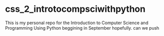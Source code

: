 # css_2_introtocompsciwithpython

This is my personal repo for the Introduction to Computer Science and Programming Using Python beggining in September hopefully.
can we push